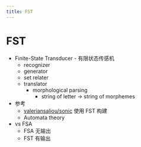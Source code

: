 ```yaml
---
title: FST
---
```


# FST

- Finite-State Transducer - 有限状态传感机
  - recognizer
  - generator
  - set relater
  - translator
    - morphological parsing
      - string of letter -> string of morphemes
- 参考
  - [valeriansaliou/sonic](https://github.com/valeriansaliou/sonic)
    使用 FST 构建
  - Automata theory
- vs FSA
  - FSA 无输出
  - FST 有输出
